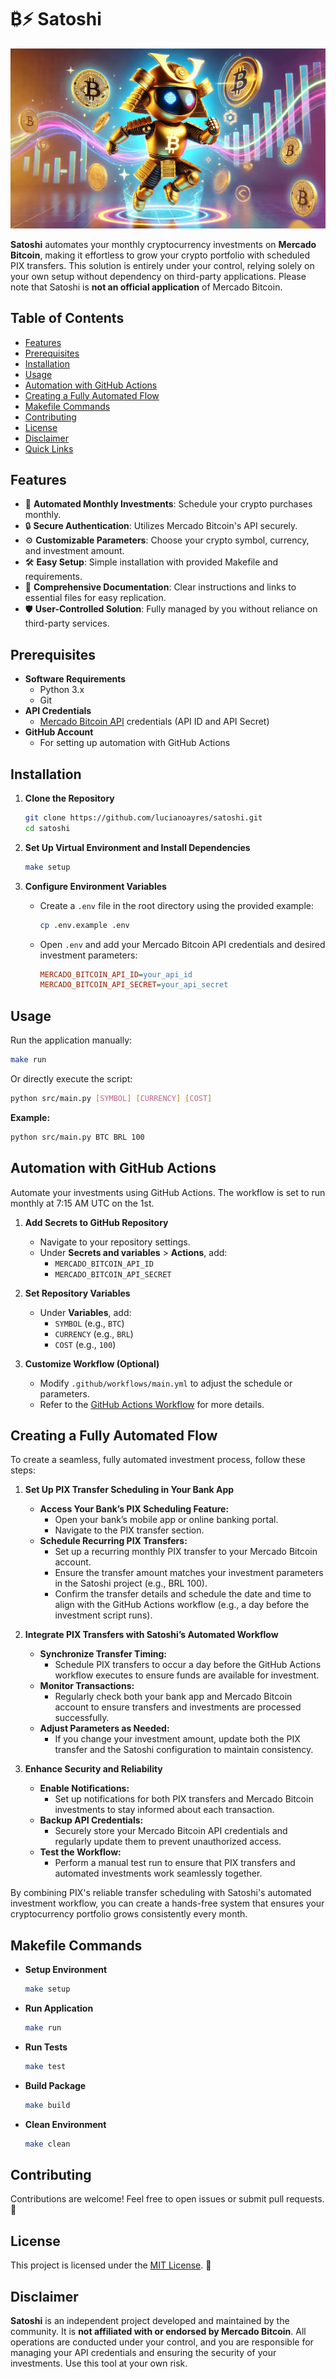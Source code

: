 # ₿⚡ Satoshi

![Satoshi Banner](https://github.com/lucianoayres/satoshi/blob/main/images/satoshi_banner_optimized.png?raw=true)

**Satoshi** automates your monthly cryptocurrency investments on **Mercado Bitcoin**, making it effortless to grow your crypto portfolio with scheduled PIX transfers. This solution is entirely under your control, relying solely on your own setup without dependency on third-party applications. Please note that Satoshi is **not an official application** of Mercado Bitcoin.

## Table of Contents

-   [Features](#features)
-   [Prerequisites](#prerequisites)
-   [Installation](#installation)
-   [Usage](#usage)
-   [Automation with GitHub Actions](#automation-with-github-actions)
-   [Creating a Fully Automated Flow](#creating-a-fully-automated-flow)
-   [Makefile Commands](#makefile-commands)
-   [Contributing](#contributing)
-   [License](#license)
-   [Disclaimer](#disclaimer)
-   [Quick Links](#quick-links)

## Features

-   📅 **Automated Monthly Investments**: Schedule your crypto purchases monthly.
-   🔒 **Secure Authentication**: Utilizes Mercado Bitcoin's API securely.
-   ⚙️ **Customizable Parameters**: Choose your crypto symbol, currency, and investment amount.
-   🛠️ **Easy Setup**: Simple installation with provided Makefile and requirements.
-   🔗 **Comprehensive Documentation**: Clear instructions and links to essential files for easy replication.
-   🛡️ **User-Controlled Solution**: Fully managed by you without reliance on third-party services.

## Prerequisites

-   **Software Requirements**
    -   Python 3.x
    -   Git
-   **API Credentials**
    -   [Mercado Bitcoin API](https://api.mercadobitcoin.net/) credentials (API ID and API Secret)
-   **GitHub Account**
    -   For setting up automation with GitHub Actions

## Installation

1. **Clone the Repository**

    ```bash
    git clone https://github.com/lucianoayres/satoshi.git
    cd satoshi
    ```

2. **Set Up Virtual Environment and Install Dependencies**

    ```bash
    make setup
    ```

3. **Configure Environment Variables**

    - Create a `.env` file in the root directory using the provided example:

        ```bash
        cp .env.example .env
        ```

    - Open `.env` and add your Mercado Bitcoin API credentials and desired investment parameters:

        ```ini
        MERCADO_BITCOIN_API_ID=your_api_id
        MERCADO_BITCOIN_API_SECRET=your_api_secret
        ```

## Usage

Run the application manually:

```bash
make run
```

Or directly execute the script:

```bash
python src/main.py [SYMBOL] [CURRENCY] [COST]
```

**Example:**

```bash
python src/main.py BTC BRL 100
```

## Automation with GitHub Actions

Automate your investments using GitHub Actions. The workflow is set to run monthly at 7:15 AM UTC on the 1st.

1. **Add Secrets to GitHub Repository**

    - Navigate to your repository settings.
    - Under **Secrets and variables** > **Actions**, add:
        - `MERCADO_BITCOIN_API_ID`
        - `MERCADO_BITCOIN_API_SECRET`

2. **Set Repository Variables**

    - Under **Variables**, add:
        - `SYMBOL` (e.g., `BTC`)
        - `CURRENCY` (e.g., `BRL`)
        - `COST` (e.g., `100`)

3. **Customize Workflow (Optional)**

    - Modify `.github/workflows/main.yml` to adjust the schedule or parameters.
    - Refer to the [GitHub Actions Workflow](.github/workflows/automated_monthly_investment.yml) for more details.

## Creating a Fully Automated Flow

To create a seamless, fully automated investment process, follow these steps:

1. **Set Up PIX Transfer Scheduling in Your Bank App**

    - **Access Your Bank’s PIX Scheduling Feature:**
        - Open your bank’s mobile app or online banking portal.
        - Navigate to the PIX transfer section.
    - **Schedule Recurring PIX Transfers:**
        - Set up a recurring monthly PIX transfer to your Mercado Bitcoin account.
        - Ensure the transfer amount matches your investment parameters in the Satoshi project (e.g., BRL 100).
        - Confirm the transfer details and schedule the date and time to align with the GitHub Actions workflow (e.g., a day before the investment script runs).

2. **Integrate PIX Transfers with Satoshi’s Automated Workflow**

    - **Synchronize Transfer Timing:**
        - Schedule PIX transfers to occur a day before the GitHub Actions workflow executes to ensure funds are available for investment.
    - **Monitor Transactions:**
        - Regularly check both your bank app and Mercado Bitcoin account to ensure transfers and investments are processed successfully.
    - **Adjust Parameters as Needed:**
        - If you change your investment amount, update both the PIX transfer and the Satoshi configuration to maintain consistency.

3. **Enhance Security and Reliability**

    - **Enable Notifications:**
        - Set up notifications for both PIX transfers and Mercado Bitcoin investments to stay informed about each transaction.
    - **Backup API Credentials:**
        - Securely store your Mercado Bitcoin API credentials and regularly update them to prevent unauthorized access.
    - **Test the Workflow:**
        - Perform a manual test run to ensure that PIX transfers and automated investments work seamlessly together.

By combining PIX's reliable transfer scheduling with Satoshi's automated investment workflow, you can create a hands-free system that ensures your cryptocurrency portfolio grows consistently every month.

## Makefile Commands

-   **Setup Environment**

    ```bash
    make setup
    ```

-   **Run Application**

    ```bash
    make run
    ```

-   **Run Tests**

    ```bash
    make test
    ```

-   **Build Package**

    ```bash
    make build
    ```

-   **Clean Environment**

    ```bash
    make clean
    ```

## Contributing

Contributions are welcome! Feel free to open issues or submit pull requests. 🤝

## License

This project is licensed under the [MIT License](LICENSE). 📄

## Disclaimer

**Satoshi** is an independent project developed and maintained by the community. It is **not affiliated with or endorsed by Mercado Bitcoin**. All operations are conducted under your control, and you are responsible for managing your API credentials and ensuring the security of your investments. Use this tool at your own risk.
